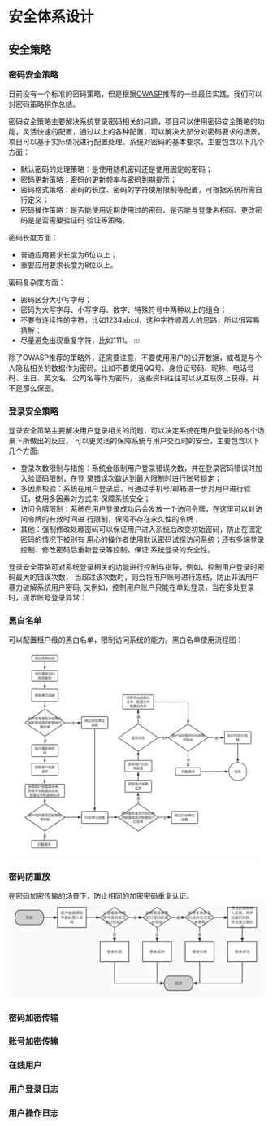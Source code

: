 # 安全体系设计
## 安全策略
### 密码安全策略

⽬前没有⼀个标准的密码策略，但是根据[OWASP](http://www.owasp.org/)推荐的⼀些最佳实践，我们可以对密码策略稍作总结。

密码安全策略主要解决系统登录密码相关的问题，项⽬可以使用密码安全策略的功能，灵活快速的配置，通过以上的各种配置，可以解决⼤部分对密码要求的场景，
项⽬可以基于实际情况进⾏配置处理。系统对密码的基本要求，主要包含以下⼏个方面：
- 默认密码的处理策略：是使用随机密码还是使用固定的密码；
- 密码更新策略：密码的更新频率与密码到期提示；
- 密码格式策略：密码的长度、密码的字符使用限制等配置，可根据系统所需⾃⾏定义；
- 密码操作策略：是否能使用近期使用过的密码、是否能与登录名相同、更改密码是是否需要验证码 验证等策略。

密码长度方面：
- 普通应用要求长度为6位以上；
- 重要应用要求长度为8位以上。

密码复杂度方面：
- 密码区分⼤⼩写字⺟；
- 密码为⼤写字⺟、⼩写字⺟、数字、特殊符号中两种以上的组合；
- 不要有连续性的字符，比如1234abcd，这种字符顺着⼈的思路，所以很容易猜解；
- 尽量避免出现重复字符，比如1111。
:::

除了OWASP推荐的策略外，还需要注意，不要使用用户的公开数据，或者是与个⼈隐私相关的数据作为密码。比如不要使用QQ号、身份证号码、昵称、电话号码、⽣⽇、英⽂名、公司名等作为密码，
这些资料往往可以从互联⽹上获得，并不是那么保密。

### 登录安全策略
登录安全策略主要解决用户登录相关的问题，可以决定系统在用户登录时的各个场景下所做出的反应，
可以更灵活的保障系统与用户交互时的安全，主要包含以下⼏个方面: 

- 登录次数限制与措施：系统会限制用户登录错误次数，并在登录密码错误时加⼊验证码限制，在登
  录错误次数达到最⼤限制时进⾏账号锁定；
- 多因素校验：系统在用户登录后，可通过⼿机号/邮箱进⼀步对用户进⾏验证，使用多因素对⽅式来
  保障系统安全；
- 访问令牌限制：系统在用户登录成功后会发放⼀个访问令牌，在这⾥可以对访问令牌的有效时间进
  ⾏限制，保障不存在永久性的令牌；
- 其他：强制修改处理密码可以保证用户进⼊系统后改变初始密码，防⽌在固定密码的情况下被别有
  用⼼的操作者使用默认密码试探访问系统；还有多端登录控制、修改密码后重新登录等控制，保证
  系统登录的安全性。

登录安全策略可对系统登录相关的功能进⾏控制与指导，例如，控制用户登录时密码最⼤的错误次数，
当超过该次数时，则会将用户账号进⾏冻结，防⽌⾮法用户暴⼒破解系统用户密码; ⼜例如，控制用户账户只能在单处登录，当在多处登录时，提示账号登录异常：

### 黑白名单
可以配置租户级的⿊⽩名单，限制访问系统的能⼒。⿊⽩名单使用流程图：
![img.png](img/3.png)

### 密码防重放
在密码加密传输的场景下，防⽌相同的加密密码重复认证。
![img.png](img/4.png)

### 密码加密传输

### 账号加密传输

### 在线用户

### 用户登录⽇志

### 用户操作日志
